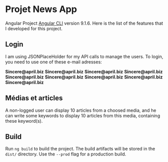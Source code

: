 # Projet News App

Angular Project [Angular CLI](https://github.com/angular/angular-cli) version 9.1.6.
Here is the list of the features that I developed for this project.

## Login

I am using JSONPlaceHolder for my API calls to manage the users. 
To login, you need to use one of these e-mail adresses: 

__Sincere@april.biz__
__Sincere@april.biz__
__Sincere@april.biz__
__Sincere@april.biz__
__Sincere@april.biz__
__Sincere@april.biz__
__Sincere@april.biz__
__Sincere@april.biz__
__Sincere@april.biz__

## Médias et articles

A non-logged user can display 10 articles from a choosed media, and he can write some keywords to display 10 articles from this media, containing these keyword(s).

## Build

Run `ng build` to build the project. The build artifacts will be stored in the `dist/` directory. Use the `--prod` flag for a production build.

